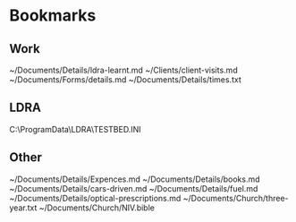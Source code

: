 Bookmarks
=========

Work
----
~/Documents/Details/ldra-learnt.md
~/Clients/client-visits.md
~/Documents/Forms/details.md
~/Documents/Details/times.txt

LDRA
----
C:\ProgramData\LDRA\TESTBED.INI

Other
-----
~/Documents/Details/Expences.md
~/Documents/Details/books.md
~/Documents/Details/cars-driven.md
~/Documents/Details/fuel.md
~/Documents/Details/optical-prescriptions.md
~/Documents/Church/three-year.txt
~/Documents/Church/NIV.bible

<!--
Created:  Thu 22 Jan 2015
Modified: Tue 17 Mar 2015
Author:   Josh Wainwright
Filename: bookmarks.md
-->
